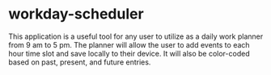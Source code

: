 # workday-scheduler

This application is a useful tool for any user to utilize as a daily work planner from 9 am to 5 pm.
The planner will allow the user to add events to each hour time slot and save locally to their device. 
It will also be color-coded based on past, present, and future entries.

